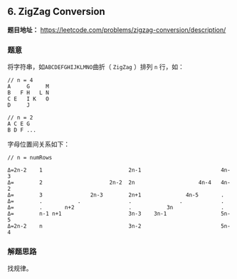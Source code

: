 ## 6. ZigZag Conversion
 
**题目地址：** https://leetcode.com/problems/zigzag-conversion/description/

### 题意
将字符串，如`ABCDEFGHIJKLMNO`曲折（ `ZigZag` ）排列 `n` 行，如：
```
// n = 4
A     G     M
B   F H   L N
C E   I K   O
D     J

// n = 2
A C E G
B D F ...
```

字母位置间关系如下：
```
// n = numRows

Δ=2n-2    1                           2n-1                         4n-3
Δ=        2                     2n-2  2n                    4n-4   4n-2
Δ=        3               2n-3        2n+1              4n-5       .
Δ=        .           .               .               .            .
Δ=        .       n+2                 .           3n               .
Δ=        n-1 n+1                     3n-3    3n-1                 5n-5
Δ=2n-2    n                           3n-2                         5n-4
```

### 解题思路
找规律。